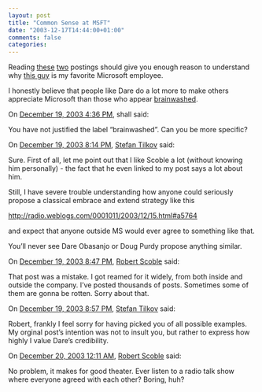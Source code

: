 ```yaml
---
layout: post
title: "Common Sense at MSFT"
date: "2003-12-17T14:44:00+01:00"
comments: false
categories: 
---
```


<p>Reading <a href="http://www.25hoursaday.com/weblog/PermaLink.aspx?guid=6523c363-1572-46bd-8ded-abf206c06569">these</a> <a href="http://www.25hoursaday.com/weblog/PermaLink.aspx?guid=75f21b33-fae8-4817-8710-085b3eaec9b9">two</a> postings should give you enough reason to understand why <a href="http://www.25hoursaday.com/weblog/">this guy</a> is my favorite Microsoft employee. </p>

<p>I honestly believe that people like Dare do a lot more to make others appreciate Microsoft than those who appear <a href="http://radio.weblogs.com/0001011/">brainwashed</a>.</p>

<section class="comments">

<div class="comment" id="comment-104">
On <a href="#comment-104" title="Permalink to this comment">December 19, 2003  4:36 PM</a>, shall
said:
<p>You have not justified the label &#8220;brainwashed&#8221;. Can you be more specific?</p>


<div class="comment" id="comment-105">
On <a href="#comment-105" title="Permalink to this comment">December 19, 2003  8:14 PM</a>, <a href="/en/staff/st/">Stefan Tilkov</a>
said:
<p>Sure. First of all, let me point out that I like Scoble a lot (without knowing him personally) - the fact that he even linked to my post says a lot about him. </p>

<p>Still, I have severe trouble understanding how anyone could seriously propose a classical embrace and extend strategy like this</p>

<p><a href="http://radio.weblogs.com/0001011/2003/12/15.html#a5764" rel="nofollow" /><a href="http://radio.weblogs.com/0001011/2003/12/15.html#a5764" rel="nofollow">http://radio.weblogs.com/0001011/2003/12/15.html#a5764</a></p>

<p>and expect that anyone outside MS would ever agree to something like that.</p>

<p>You&#8217;ll never see Dare Obasanjo or Doug Purdy propose anything similar.</p>


<div class="comment" id="comment-106">
On <a href="#comment-106" title="Permalink to this comment">December 19, 2003  8:47 PM</a>, <a href="http://scoble.weblogs.com" title="http://scoble.weblogs.com" rel="nofollow">Robert Scoble</a>
said:
<p>That post was a mistake. I got reamed for it widely, from both inside and outside the company. I&#8217;ve posted thousands of posts. Sometimes some of them are gonna be rotten. Sorry about that.</p>


<div class="comment" id="comment-107">
On <a href="#comment-107" title="Permalink to this comment">December 19, 2003  8:57 PM</a>, <a href="/en/staff/st/">Stefan Tilkov</a>
said:
<p>Robert, frankly I feel sorry for having picked you of all possible examples. My orginal post&#8217;s intention was not to insult you, but rather to express how highly I value Dare&#8217;s credibility.</p>


<div class="comment" id="comment-108">
On <a href="#comment-108" title="Permalink to this comment">December 20, 2003 12:11 AM</a>, <a href="http://scoble.weblogs.com" title="http://scoble.weblogs.com" rel="nofollow">Robert Scoble</a>
said:
<p>No problem, it makes for good theater. Ever listen to a radio talk show where everyone agreed with each other? Boring, huh?</p>


</section>


